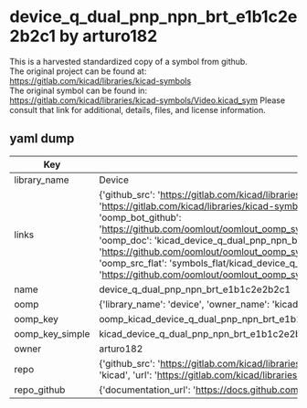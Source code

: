 # device_q_dual_pnp_npn_brt_e1b1c2e2b2c1 by arturo182  
This is a harvested standardized copy of a symbol from github.  
The original project can be found at:  
https://gitlab.com/kicad/libraries/kicad-symbols  
The original symbol can be found in:
https://gitlab.com/kicad/libraries/kicad-symbols/Video.kicad_sym
Please consult that link for additional, details, files, and license information.  
## yaml dump  
| Key | Value |  
| --- | --- |  
| library_name | Device |  
| links | {'github_src': 'https://gitlab.com/kicad/libraries/kicad-symbols/Video.kicad_sym', 'github_src_repo': 'https://gitlab.com/kicad/libraries/kicad-symbols', 'oomp_bot': 'kicad_device_q_dual_pnp_npn_brt_e1b1c2e2b2c1/working', 'oomp_bot_github': 'https://github.com/oomlout/oomlout_oomp_symbol_bot/tree/main/kicad_device_q_dual_pnp_npn_brt_e1b1c2e2b2c1/working', 'oomp_doc': 'kicad_device_q_dual_pnp_npn_brt_e1b1c2e2b2c1/working', 'oomp_doc_github': 'https://github.com/oomlout/oomlout_oomp_symbol_doc/tree/main/kicad_device_q_dual_pnp_npn_brt_e1b1c2e2b2c1/working', 'oomp_src_flat': 'symbols_flat/kicad_device_q_dual_pnp_npn_brt_e1b1c2e2b2c1/working', 'oomp_src_flat_github': 'https://github.com/oomlout/oomlout_oomp_symbol_src/tree/main/kicad_device_q_dual_pnp_npn_brt_e1b1c2e2b2c1/working'} |  
| name | device_q_dual_pnp_npn_brt_e1b1c2e2b2c1 |  
| oomp | {'library_name': 'device', 'owner_name': 'kicad', 'symbol_name': 'device_q_dual_pnp_npn_brt_e1b1c2e2b2c1'} |  
| oomp_key | oomp_kicad_device_q_dual_pnp_npn_brt_e1b1c2e2b2c1 |  
| oomp_key_simple | kicad_device_q_dual_pnp_npn_brt_e1b1c2e2b2c1 |  
| owner | arturo182 |  
| repo | {'github_src': 'https://gitlab.com/kicad/libraries/kicad-symbols/Video.kicad_sym', 'name': 'libraries/kicad-symbols', 'owner': 'kicad', 'url': 'https://gitlab.com/kicad/libraries/kicad-symbols'} |  
| repo_github | {'documentation_url': 'https://docs.github.com/rest/repos/repos#get-a-repository', 'message': 'Not Found'} |  

